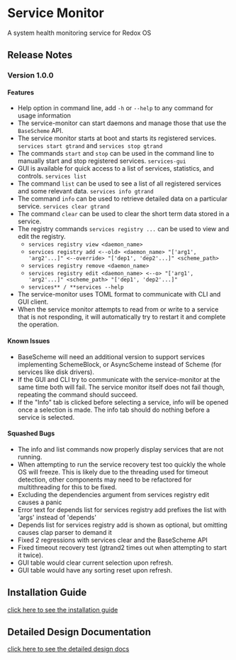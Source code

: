 # Service Monitor
A system health monitoring service for Redox OS

## Release Notes

### Version 1.0.0
#### Features
* Help option in command line, add `-h` or `--help` to any command for usage information
* The service-monitor can start daemons and manage those that use the `BaseScheme` API.
* The service monitor starts at boot and starts its registered services.
`services start gtrand` and `services stop gtrand`
* The commands `start` and `stop` can be used in the command line to manually start and stop registered services.
`services-gui`
* GUI is available for quick access to a list of services, statistics, and controls.
`services list`
* The command `list` can be used to see a list of all registered services and some relevant data.
`services info gtrand`
* The command `info` can be used to retrieve detailed data on a particular service.
`services clear gtrand`
* The command `clear` can be used to clear the short term data stored in a service.
* The registry commands `services registry ...` can be used to view and edit the registry.
    - `services registry view <daemon_name>`
    - `services registry add <--old> <daemon_name> "['arg1', 'arg2'...]" <--override> "['dep1', 'dep2'...]" <scheme_path>`
    - `services registry remove <daemon_name>`
    - `services registry edit <daemon_name> <--o> "['arg1', 'arg2'...]" <scheme_path> "['dep1', 'dep2'...]"`
    - `services** / **services --help`
* The service-monitor uses TOML format to communicate with CLI and GUI client.
* When the service monitor attempts to read from or write to a service that is not responding, it will automatically try to restart it and complete the operation.

#### Known Issues
- BaseScheme will need an additional version to support services implementing SchemeBlock, or AsyncScheme instead of Scheme (for services like disk drivers).
- If the GUI and CLI try to communicate with the service-monitor at the same time both will fail. The service monitor itself does not fail though, repeating the command should succeed.
- If the "Info" tab is clicked before selecting a service, info will be opened once a selection is made. The info tab should do nothing before a service is selected.

#### Squashed Bugs
- The info and list commands now properly display services that are not running.
- When attempting to run the service recovery test too quickly the whole OS will freeze. This is likely due to the threading used for timeout detection, other components may need to be refactored for multithreading for this to be fixed.
- Excluding the dependencies argument from services registry edit causes a panic
- Error text for depends list for services registry add prefixes the list with 'args' instead of 'depends'
- Depends list for services registry add is shown as optional, but omitting causes clap parser to demand it
- Fixed 2 regressions with services clear and the BaseScheme API
- Fixed timeout recovery test (gtrand2 times out when attempting to start it twice).
- GUI table would clear current selection upon refresh.
- GUI table would have any sorting reset upon refresh.

## Installation Guide
[click here to see the installation guide](https://gitlab.redox-os.org/CharlliePhillips/service-monitor/-/blob/main/installation-guide.md?ref_type=heads)

## Detailed Design Documentation
[click here to see the detailed design docs](https://gitlab.redox-os.org/CharlliePhillips/service-monitor/-/blob/main/detailed-design.pdf?ref_type=heads)

